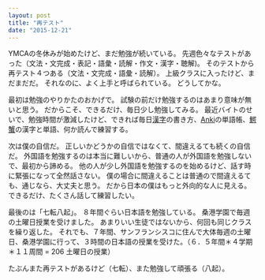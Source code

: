 ```yaml
---
layout: post
title: "再テスト"
date: "2015-12-21"
---
```

YMCAの冬休みが始めたけど、まだ勉強が続いている。
先週色々なテストがあった（文法・文完成・表記・語彙・読解・作文・漢字・聴解)。
そのテストから再テスト４つある（文法・文完成・語彙・読解）。
上級クラスに入ったけど、まだまだだ。
それなのに、よく上手と呼ばられている。
どうしてかな。

最初は勉強のやりかたのおかげで。
試験の前だけ勉強するのはあまり意味が無いと思う。
だからこそ、できるだけ、毎日少し勉強してみる。
最近バイトのせいで、勉強時間が激減したけど、できれば毎日[漢字]の書き方、[Anki]の単語帳、[鰐蟹]の漢字と単語、何か読んで練習する。

次は僕の自信だ。
正しいかどうかの自信ではなくて、間違えるても続くの自信だ。
外国語を勉強するのは本当に難しいから、普通の人が外国語を勉強しないで、最初から諦める。
他の人が少し外国語を勉強するのを始めるけど、話す時に緊張になって全然話さない。
僕の場合に間違えることは普通ので間違えるても、通じなら、大丈夫と思う。
だから日本の僕はもっと外向的な人に見える。
できるだけ、たくさん話して練習したい。

最後のは「七転八起」。
８年間ぐらい日本語を勉強している。
桑港学園で毎週の土曜日授業を受けました。
あまりいい生徒ではないから、何回も同じクラスを繰り返した。
それでも、７年間、サンフランシスコに住んで大体毎週の土曜日、桑港学園に行って、３時間の日本語の授業を受けた。（６．５年間＊４学期＊１１周間 = 206 土曜日の授業）

たぶんまた再テストがあるけど（七転）、また勉強して頑張る（八起）。

[Anki]: http://ankisrs.net/
[鰐蟹]: http://wanikani.com/
[漢字]: https://www.instagram.com/p/6T-8MTGcsZ/
